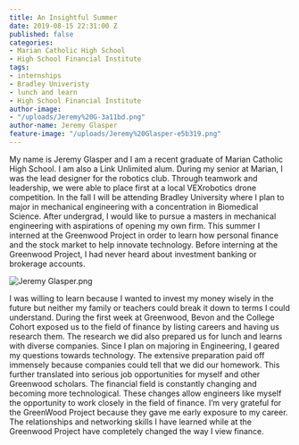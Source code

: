 ```yaml
---
title: An Insightful Summer
date: 2019-08-15 22:31:00 Z
published: false
categories:
- Marian Catholic High School
- High School Financial Institute
tags:
- internships
- Bradley Univeristy
- lunch and learn
- High School Financial Institute
author-image:
- "/uploads/Jeremy%20G-3a11bd.png"
author-name: Jeremy Glasper
feature-image: "/uploads/Jeremy%20Glasper-e5b319.png"
---
```


My name is Jeremy Glasper and I am a recent graduate of Marian Catholic High School. I am also a Link Unlimited alum. During my senior at Marian, I was the lead designer for the robotics club. Through teamwork and leadership, we were able to place first at a local VEXrobotics drone competition. In the fall I will be attending Bradley University where I plan to major in mechanical engineering with a concentration in Biomedical Science. After undergrad, I would like to pursue a masters in mechanical engineering with aspirations of opening my own firm. This summer I interned at the Greenwood Project in order to learn how personal finance and the stock market to help innovate technology. Before interning at the Greenwood Project, I had never heard about investment banking or brokerage accounts. 

![Jeremy Glasper.png](/uploads/Jeremy%20Glasper.png)

I was willing to learn because I wanted to invest my money wisely in the future but neither my family or teachers could break it down to terms I could understand. During the first week at Greenwood, Bevon and the College Cohort exposed us to the field of finance by listing careers and having us research them. The research we did also prepared us for lunch and learns with diverse companies. Since I plan on majoring in Engineering, I geared my questions towards technology. The extensive preparation paid off immensely because companies could tell that we did our homework. This further translated into serious job opportunities for myself and other Greenwood scholars. The financial field is constantly changing and becoming more technological. These changes allow engineers like myself the opportunity to work closely in the field of finance. I’m
very grateful for the GreenWood Project because they gave me early exposure to my career. The relationships and networking skills I have learned while at the Greenwood Project have completely changed the way I view finance.